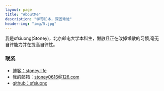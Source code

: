 ```yaml
---
layout: page
title: "AboutMe"
description: "学苟知本，深固难徙"
header-img: "img/5.jpg"
---
```





我是sfsiuong(Stoney)，北京邮电大学本科生，懒散且正在改掉懒散的习惯,毫无自律能力并在提高自律性。







### 联系

- [博客：stoney.life](http://sfsiuong.github.io/)    
- 我的邮箱：stoney0616@126.com     
- [github：sfsiuong](https://github.com/sfsiuong)


<!-- <center>
    <p><img src="http://dreamofbook.qiniudn.com/hacker.png" align="center"></p>
</center> -->
